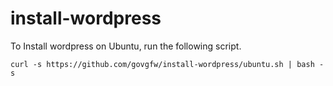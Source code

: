 # install-wordpress

To Install wordpress on Ubuntu, run the following script.

```shell
curl -s https://github.com/govgfw/install-wordpress/ubuntu.sh | bash -s
```